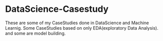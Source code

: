 # DataScience-Casestudy

These are some of my CaseStudies done in DataScience and Machine Learnig.
Some CaseStudies based on only EDA(exploratory Data Analysis). and some are model building.
